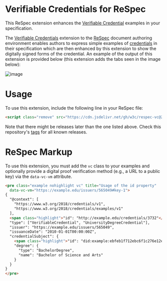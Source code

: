 # Verifiable Credentials for ReSpec

This ReSpec extension enhances the 
[Verifiable Credential](https://www.w3.org/TR/vc-data-model/) 
examples in your specification.

The [Verifiable Credentials](https://www.w3.org/TR/vc-data-model/) 
extension to the [ReSpec](https://respec.org/docs/#abstract) 
document authoring environment enables authors to express simple 
examples of [credentials](https://www.w3.org/TR/vc-data-model/#abstract) 
in their specification which are then enhanced by this extension to 
show the digitally signed forms of the credential. An example of the 
output of this extension is provided below (this extension adds the
tabs seen in the image below):

![image](https://user-images.githubusercontent.com/108611/142772916-03bafc46-c176-4673-b8b3-da19999dccd8.png)

# Usage

To use this extension, include the following line in your ReSpec file:

```html
<script class="remove" src="https://cdn.jsdelivr.net/gh/w3c/respec-vc@2.0.1/dist/main.js"></script>
```

Note that there might be releases later than the one listed above. 
Check this repository's [tags](https://github.com/digitalbazaar/respec-vc/tags) 
for all known releases.

# ReSpec Markup

To use this extension, you must add the `vc` class to your examples
and optionally provide a digital proof verification method (e.g., 
a URL to a public key) via the `data-vc-vm` attribute.

```html
<pre class="example nohighlight vc" title="Usage of the id property"
  data-vc-vm="https://example.edu/issuers/565049#key-1">
{
  "@context": [
    "https://www.w3.org/2018/credentials/v1",
    "https://www.w3.org/2018/credentials/examples/v1"
  ],
  <span class="highlight">"id": "http://example.edu/credentials/3732"</span>,
  "type": ["VerifiableCredential", "UniversityDegreeCredential"],
  "issuer": "https://example.edu/issuers/565049",
  "issuanceDate": "2010-01-01T00:00:00Z",
  "credentialSubject": {
    <span class="highlight">"id": "did:example:ebfeb1f712ebc6f1c276e12ec21"</span>,
    "degree": {
      "type": "BachelorDegree",
      "name": "Bachelor of Science and Arts"
    }
  }
}
</pre>
```
